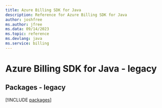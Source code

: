 ```yaml
---
title: Azure Billing SDK for Java
description: Reference for Azure Billing SDK for Java
author: joshfree
ms.author: jfree
ms.data: 09/14/2023
ms.topic: reference
ms.devlang: java
ms.service: billing
---
```

# Azure Billing SDK for Java - legacy
## Packages - legacy
[!INCLUDE [packages](billing-index.md)]